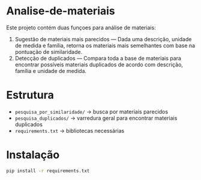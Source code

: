 # Analise-de-materiais

Este projeto contém duas funçoes para análise de materiais:

1. Sugestão de materiais mais parecidos — Dada uma descrição, unidade de medida e família, retorna os materiais mais semelhantes com base na pontuação de similaridade.
2. Detecção de duplicados — Compara toda a base de materiais para encontrar possíveis materiais duplicados de acordo com descrição, família e unidade de medida.

# Estrutura
- `pesquisa_por_similaridade/` → busca por materiais parecidos
- `pesquisa_duplicados/` → varredura geral para encontrar materiais duplicados
- `requirements.txt` → bibliotecas necessárias

# Instalação
```bash
pip install -r requirements.txt
